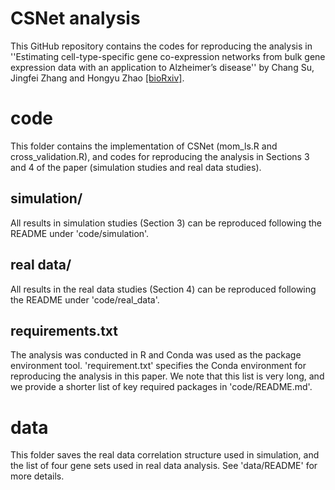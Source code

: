 CSNet analysis
================

This GitHub repository contains the codes for reproducing the analysis in ''Estimating cell-type-specific gene co-expression networks from bulk gene expression data with an application to Alzheimer’s disease'' by Chang Su, Jingfei Zhang and Hongyu Zhao [[bioRxiv]](https://www.biorxiv.org/content/10.1101/2021.12.21.473558v2).

# code
This folder contains the implementation of CSNet (mom_ls.R and cross_validation.R), and codes for reproducing the analysis in Sections 3 and 4 of the paper (simulation studies and real data studies).

## simulation/
All results in simulation studies (Section 3) can be reproduced following the README under 'code/simulation'. 

## real data/
All results in the real data studies (Section 4) can be reproduced following the README under 'code/real_data'.

## requirements.txt
The analysis was conducted in R and Conda was used as the package environment tool. 'requirement.txt' specifies the Conda environment for reproducing the analysis in this paper. We note that this list is very long, and we provide a shorter list of key required packages in 'code/README.md'.

# data
This folder saves the real data correlation structure used in simulation, and the list of four gene sets used in real data analysis. See 'data/README' for more details.

